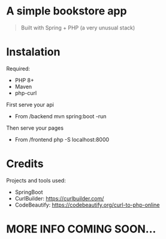 # A simple bookstore app 

> Built with Spring + PHP (a very unusual stack)


# Instalation

Required:
- PHP 8+
- Maven
- php-curl

First serve your api 
- From /backend
mvn spring:boot -run

Then serve your pages
- From /frontend
php -S localhost:8000


# Credits

Projects and tools used:
- SpringBoot
- CurlBuilder: https://curlbuilder.com/ 
- CodeBeautify: https://codebeautify.org/curl-to-php-online

# MORE INFO COMING SOON...
